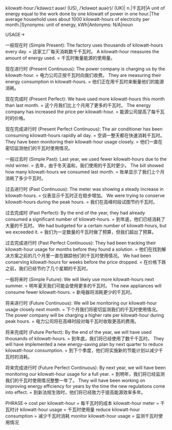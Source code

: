 kilowatt-hour:/ˈkɪləwɑːt aʊər/ (US), /ˈkɪləwɒt aʊə(r)/ (UK)| n.|千瓦时|A unit of energy equal to the work done by one kilowatt of power in one hour.|The average household uses about 1000 kilowatt-hours of electricity per month.|Synonyms: unit of energy, kWh|Antonyms: N/A|noun

USAGE->

一般现在时 (Simple Present):
The factory uses thousands of kilowatt-hours every day. =  这家工厂每天消耗数千千瓦时。
A kilowatt-hour measures the amount of energy used. = 千瓦时衡量能源的使用量。

现在进行时 (Present Continuous):
The power company is charging us by the kilowatt-hour. = 电力公司正按千瓦时向我们收费。
They are measuring their energy consumption in kilowatt-hours. = 他们正在用千瓦时来衡量他们的能源消耗。

现在完成时 (Present Perfect):
We have used more kilowatt-hours this month than last month. = 这个月我们比上个月用了更多的千瓦时。
The energy company has increased the price per kilowatt-hour. = 能源公司提高了每千瓦时的价格。

现在完成进行时 (Present Perfect Continuous):
The air conditioner has been consuming kilowatt-hours rapidly all day. = 空调一整天都在快速消耗千瓦时。
They have been monitoring their kilowatt-hour usage closely. = 他们一直在密切监测他们的千瓦时使用情况。


一般过去时 (Simple Past):
Last year, we used fewer kilowatt-hours due to the mild winter. = 去年，由于冬天温和，我们使用的千瓦时更少。
The bill showed how many kilowatt-hours we consumed last month. = 账单显示了我们上个月消耗了多少千瓦时。

过去进行时 (Past Continuous):
The meter was showing a steady increase in kilowatt-hours. = 仪表显示千瓦时正在稳步增加。
We were trying to conserve kilowatt-hours during the peak hours. = 我们在高峰时段试图节约千瓦时。


过去完成时 (Past Perfect):
By the end of the year, they had already consumed a significant number of kilowatt-hours. = 到年底，他们已经消耗了大量的千瓦时。
We had budgeted for a certain number of kilowatt-hours, but we exceeded it. = 我们为一定数量的千瓦时做了预算，但我们超出了预算。

过去完成进行时 (Past Perfect Continuous):
They had been tracking their kilowatt-hour usage for months before they found a solution. = 他们在找到解决方案之前的几个月里一直在跟踪他们的千瓦时使用情况。
We had been conserving kilowatt-hours for weeks before the price dropped. = 在价格下跌之前，我们已经节约了几个星期的千瓦时。


一般将来时 (Simple Future):
We will likely use more kilowatt-hours next summer. = 明年夏天我们可能会使用更多的千瓦时。
The new appliances will consume fewer kilowatt-hours. = 新电器将消耗更少的千瓦时。

将来进行时 (Future Continuous):
We will be monitoring our kilowatt-hour usage closely next month. = 下个月我们将密切监测我们的千瓦时使用情况。
The power company will be charging a higher rate per kilowatt-hour during peak hours. = 电力公司将在高峰时段对每千瓦时收取更高的费用。

将来完成时 (Future Perfect):
By the end of the year, we will have used thousands of kilowatt-hours. = 到年底，我们将已经使用了数千千瓦时。
They will have implemented a new energy-saving plan by next quarter to reduce kilowatt-hour consumption. = 到下个季度，他们将实施新的节能计划以减少千瓦时的消耗。


将来完成进行时 (Future Perfect Continuous):
By next year, we will have been monitoring our kilowatt-hour usage for a full year. = 到明年，我们将已经监测我们的千瓦时使用情况整整一年了。
They will have been working on improving energy efficiency for years by the time the new regulations come into effect. = 到新法规生效时，他们将已经致力于提高能源效率多年。

PHRASE->
cost per kilowatt-hour = 每千瓦时的成本
kilowatt-hour meter = 千瓦时计
kilowatt-hour usage = 千瓦时使用量
reduce kilowatt-hour consumption = 减少千瓦时消耗
monitor kilowatt-hour usage = 监测千瓦时使用情况
